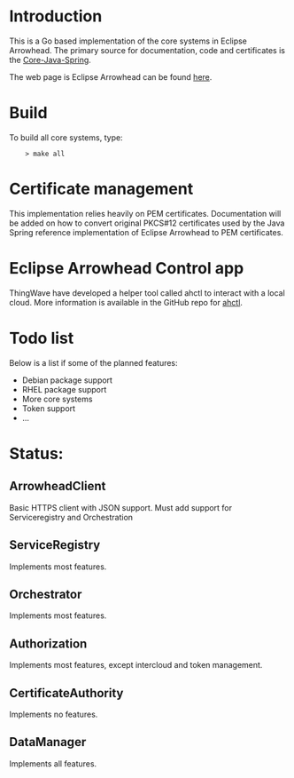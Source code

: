 # Introduction

This is a Go based implementation of the core systems in Eclipse Arrowhead. The primary source for documentation, code and certificates is the [Core-Java-Spring](https://github.com/eclipse-arrowhead/core-java-spring).

The web page is Eclipse Arrowhead can be found [here](https://www.arrowhead.eu).

# Build
To build all core systems, type:
```
    > make all
```

# Certificate management
This implementation relies heavily on PEM certificates. Documentation will be added on how to convert original PKCS#12 certificates used by the Java Spring reference implementation of Eclipse Arrowhead to PEM certificates.

# Eclipse Arrowhead Control app
ThingWave have developed a helper tool called ahctl to interact with a local cloud. More information is available in the GitHub repo for [ahctl](https://github.com/thingwave/ahctl).

# Todo list

Below is a list if some of the planned features:

* Debian package support
* RHEL package support
* More core systems
* Token support
* ...

# Status:

## ArrowheadClient
Basic HTTPS client with JSON support. Must add support for Serviceregistry and Orchestration

## ServiceRegistry
Implements most features.

## Orchestrator
Implements most features.

## Authorization
Implements most features, except intercloud and token management.

## CertificateAuthority
Implements no features.

## DataManager
Implements all features.

